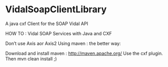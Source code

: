 VidalSoapClientLibrary
======================

A java cxf Client for the SOAP Vidal API

HOW TO : Vidal SOAP Services with Java and CXF

Don’t use Axis aor Axis2 
Using  maven : the better way:

Download and install maven :
http://maven.apache.org/
Use the cxf plugin.
Then mvn clean install ;)


